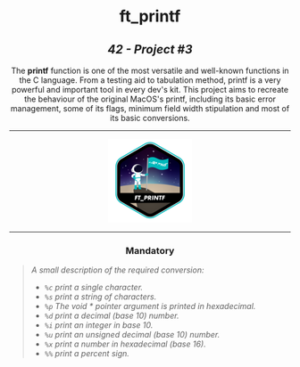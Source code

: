 <h1 align=center>
	<b>ft_printf</b>
</h1>

<h2 align=center>
	 <i>42 - Project #3</i>
</h2>

<p align=center>
	The <b>printf</b> function is one of the most versatile and well-known functions in the C language. From a testing aid to tabulation method, printf is a very powerful and important tool in every dev's kit. This project aims to recreate the behaviour of the original MacOS's printf, including its basic error management, some of its flags, minimum field width stipulation and most of its basic conversions.

---
<div align=center>
<img src=https://github.com/ellewolfgher/ft_printf/blob/main/ft_printf.png alt="42 Project Ft_Printf Badge"/>
</div>

---

<h3 align=center>
Mandatory
</h3>

> <i>A small description of the required conversion:
> - `%c` print a single character.
> - `%s` print a string of characters.
> - `%p` The void * pointer argument is printed in hexadecimal.
> - `%d` print a decimal (base 10) number.
> - `%i` print an integer in base 10.
> - `%u` print an unsigned decimal (base 10) number.
> - `%x` print a number in hexadecimal (base 16).
> - `%%` print a percent sign.</i>
